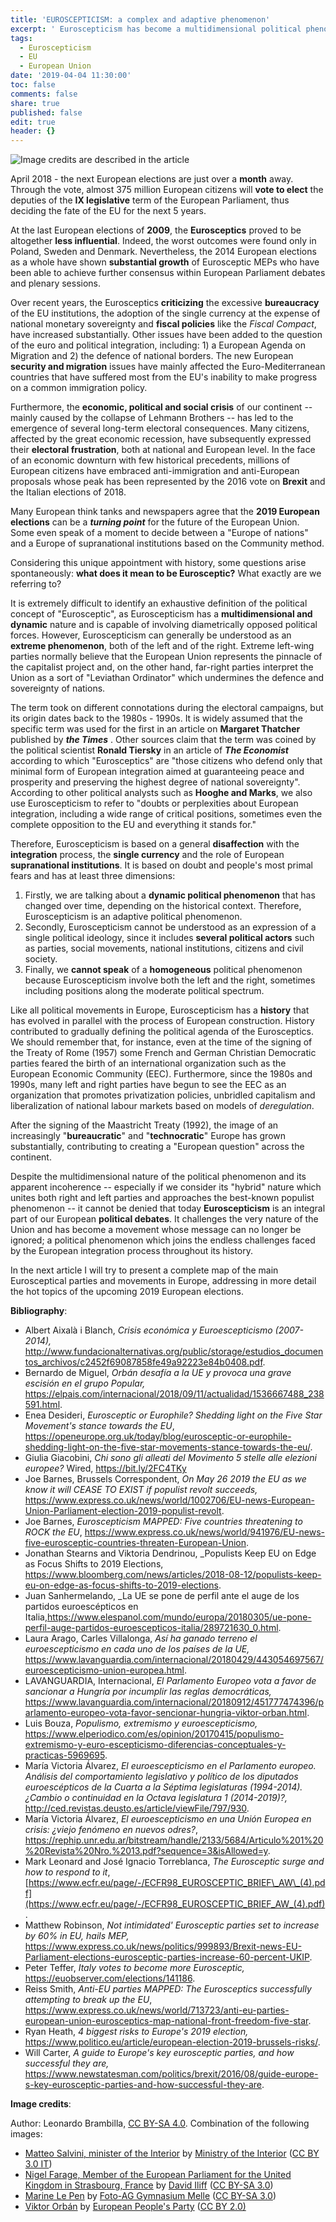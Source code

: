 ```yaml
---
title: 'EUROSCEPTICISM: a complex and adaptive phenomenon'
excerpt: ' Euroscepticism has become a multidimensional political phenomenon capable of influencing the EU political agenda. Its adaptive and dynamic nature is a historical challenge for the European integration process. In this article, the author will try to deepen the main political aspects of this political movement affecting millions of European citizens.'
tags:
  - Euroscepticism
  - EU
  - European Union
date: '2019-04-04 11:30:00'
toc: false
comments: false
share: true
published: false
edit: true
header: {}
---
```

![](/assets/images/euroscepticism_-a-complex-and-adaptive-phenomenon-1-.jpg "Image credits are described in the article")

April 2018 - the next European elections are just over a **month** away. Through the vote, almost 375 million European citizens will **vote to elect** the deputies of the **IX legislative** term of the European Parliament, thus deciding the fate of the EU for the next 5 years.

At the last European elections of **2009**, the **Eurosceptics** proved to be altogether **less influential**. Indeed, the worst outcomes were found only in Poland, Sweden and Denmark. Nevertheless, the 2014 European elections as a whole have shown **substantial growth** of Eurosceptic MEPs who have been able to achieve further consensus within European Parliament debates and plenary sessions.

Over recent years, the Eurosceptics **criticizing** the excessive **bureaucracy** of the EU institutions, the adoption of the single currency at the expense of national monetary sovereignty and **fiscal policies** like the _Fiscal Compact_, have increased substantially. Other issues have been added to the question of the euro and political integration, including: 1) a European Agenda on Migration and 2) the defence of national borders. The new European **security and migration** issues have mainly affected the Euro-Mediterranean countries that have suffered most from the EU's inability to make progress on a common immigration policy.

Furthermore, the **economic, political and social crisis** of our continent -- mainly caused by the collapse of Lehmann Brothers -- has led to the emergence of several long-term electoral consequences. Many citizens, affected by the great economic recession, have subsequently expressed their **electoral frustration**, both at national and European level. In the face of an economic downturn with few historical precedents, millions of European citizens have embraced anti-immigration and anti-European proposals whose peak has been represented by the 2016 vote on **Brexit** and the Italian elections of 2018.

Many European think tanks and newspapers agree that the **2019 European elections** can be a _**turning point**_ for the future of the European Union. Some even speak of a moment to decide between a "Europe of nations" and a Europe of supranational institutions based on the Community method.

Considering this unique appointment with history, some questions arise spontaneously: **what does it mean to be Eurosceptic?** What exactly are we referring to?

It is extremely difficult to identify an exhaustive definition of the political concept of "Eurosceptic", as Euroscepticism has a **multidimensional and dynamic** nature and is capable of involving diametrically opposed political forces. However, Euroscepticism can generally be understood as an **extreme phenomenon**, both of the left and of the right. Extreme left-wing parties normally believe that the European Union represents the pinnacle of the capitalist project and, on the other hand, far-right parties interpret the Union as a sort of "Leviathan Ordinator" which undermines the defence and sovereignty of nations.

The term took on different connotations during the electoral campaigns, but its origin dates back to the 1980s - 1990s. It is widely assumed that the specific term was used for the first in an article on **Margaret Thatcher** published by _**the Times**_ . Other sources claim that the term was coined by the political scientist **Ronald Tiersky** in an article of _**The Economist**_ according to which "Eurosceptics" are "those citizens who defend only that minimal form of European integration aimed at guaranteeing peace and prosperity and preserving the highest degree of national sovereignty". According to other political analysts such as **Hooghe and Marks**, we also use Euroscepticism to refer to "doubts or perplexities about European integration, including a wide range of critical positions, sometimes even the complete opposition to the EU and everything it stands for."

Therefore, Euroscepticism is based on a general **disaffection** with the **integration** process, the **single currency** and the role of European **supranational institutions**. It is based on doubt and people's most primal fears and has at least three dimensions:

1. Firstly, we are talking about a **dynamic political phenomenon** that has changed over time, depending on the historical context. Therefore, Euroscepticism is an adaptive political phenomenon.
2. Secondly, Euroscepticism cannot be understood as an expression of a single political ideology, since it includes **several political actors** such as parties, social movements, national institutions, citizens and civil society.
3. Finally, we **cannot speak** of a **homogeneous** political phenomenon because Euroscepticism involve both the left and the right, sometimes including positions along the moderate political spectrum.

Like all political movements in Europe, Euroscepticism has a **history** that has evolved in parallel with the process of European construction. History contributed to gradually defining the political agenda of the Eurosceptics. We should remember that, for instance, even at the time of the signing of the Treaty of Rome (1957) some French and German Christian Democratic parties feared the birth of an international organization such as the European Economic Community (EEC). Furthermore, since the 1980s and 1990s, many left and right parties have begun to see the EEC as an organization that promotes privatization policies, unbridled capitalism and liberalization of national labour markets based on models of _deregulation_.

After the signing of the Maastricht Treaty (1992), the image of an increasingly "**bureaucratic**" and "**technocratic**" Europe has grown substantially, contributing to creating a "European question" across the continent.

Despite the multidimensional nature of the political phenomenon and its apparent incoherence -- especially if we consider its "hybrid" nature which unites both right and left parties and approaches the best-known populist phenomenon -- it cannot be denied that today **Euroscepticism** is an integral part of our European **political debates**. It challenges the very nature of the Union and has become a movement whose message can no longer be ignored; a political phenomenon which joins the endless challenges faced by the European integration process throughout its history.

In the next article I will try to present a complete map of the main Eurosceptical parties and movements in Europe, addressing in more detail the hot topics of the upcoming 2019 European elections.

**Bibliography**:

* Albert Aixalà i Blanch, _Crisis económica y Euroescepticismo (2007-2014),_ <http://www.fundacionalternativas.org/public/storage/estudios_documentos_archivos/c2452f69087858fe49a92223e84b0408.pdf>.
* Bernardo de Miguel, _Orbán desafía a la UE y provoca una grave escisión en el grupo Popular,_ <https://elpais.com/internacional/2018/09/11/actualidad/1536667488_238591.html>.
* Enea Desideri, _Eurosceptic or Europhile? Shedding light on the Five Star Movement's stance towards the EU_, <https://openeurope.org.uk/today/blog/eurosceptic-or-europhile-shedding-light-on-the-five-star-movements-stance-towards-the-eu/>.
* Giulia Giacobini, _Chi sono gli alleati del Movimento 5 stelle alle elezioni europee?_ Wired, <https://bit.ly/2FC4TKy>
* Joe Barnes, Brussels Correspondent, _On May 26 2019 the EU as we know it will CEASE TO EXIST ­if populist revolt succeeds,_ <https://www.express.co.uk/news/world/1002706/EU-news-European-Union-Parliament-election-2019-populist-revolt>.
* Joe Barnes, _Euroscepticism MAPPED: Five countries threatening to ROCK the EU_, <https://www.express.co.uk/news/world/941976/EU-news-five-eurosceptic-countries-threaten-European-Union>.
* Jonathan Stearns and Viktoria Dendrinou, _Populists Keep EU on Edge as Focus Shifts to 2019 Elections, <https://www.bloomberg.com/news/articles/2018-08-12/populists-keep-eu-on-edge-as-focus-shifts-to-2019-elections>. 
* Juan Sanhermelando, _La UE se pone de perfil ante el auge de los partidos euroescépticos en Italia,<https://www.elespanol.com/mundo/europa/20180305/ue-pone-perfil-auge-partidos-euroescepticos-italia/289721630_0.html>.
* Laura Arago, Carles Villalonga, _Así ha ganado terreno el euroescepticismo en cada uno de los países de la UE,_ <https://www.lavanguardia.com/internacional/20180429/443054697567/euroescepticismo-union-europea.html>.
* LAVANGUARDIA, Internacional, _El Parlamento Europeo vota a favor de sancionar a Hungría por incumplir las reglas democráticas,_ <https://www.lavanguardia.com/internacional/20180912/451777474396/parlamento-europeo-vota-favor-sencionar-hungria-viktor-orban.html>.
* Luis Bouza, _Populismo, extremismo y euroescepticismo,_ <https://www.elperiodico.com/es/opinion/20170415/populismo-extremismo-y-euro-escepticismo-diferencias-conceptuales-y-practicas-5969695>. 
* María Victoria Álvarez, _El euroescepticismo en el Parlamento europeo. Análisis del comportamiento legislativo y político de los diputados euroescépticos de la Cuarta a la Séptima legislaturas (1994-2014). ¿Cambio o continuidad en la Octava legislatura 1 (2014-2019)?,_ <http://ced.revistas.deusto.es/article/viewFile/797/930>. 
* María Victoria Álvarez, _El euroescepticismo en una Unión Europea en crisis: ¿viejo fenómeno en nuevos odres?_, <https://rephip.unr.edu.ar/bitstream/handle/2133/5684/Articulo%201%20%20Revista%20Nro.%2013.pdf?sequence=3&isAllowed=y>.
* Mark Leonard and José Ignacio Torreblanca, _The Eurosceptic surge and how to respond to it_, [https://www.ecfr.eu/page/-/ECFR98_EUROSCEPTIC_BRIEF\_AW\_(4).pdf](https://www.ecfr.eu/page/-/ECFR98_EUROSCEPTIC_BRIEF_AW_(4).pdf).
* Matthew Robinson, _Not intimidated' Eurosceptic parties set to increase by 60% in EU, hails MEP,_ <https://www.express.co.uk/news/politics/999893/Brexit-news-EU-Parliament-elections-eurosceptic-parties-increase-60-percent-UKIP>.
* Peter Teffer, _Italy votes to become more Eurosceptic,_ <https://euobserver.com/elections/141186>.
* Reiss Smith, _Anti-EU parties MAPPED: The Eurosceptics successfully attempting to break up the EU_, <https://www.express.co.uk/news/world/713723/anti-eu-parties-european-union-eurosceptics-map-national-front-freedom-five-star>.
* Ryan Heath, _4 biggest risks to Europe's 2019 election,_ <https://www.politico.eu/article/european-election-2019-brussels-risks/>.
* Will Carter, _A guide to Europe's key eurosceptic parties, and how successful they are,_ <https://www.newstatesman.com/politics/brexit/2016/08/guide-europe-s-key-eurosceptic-parties-and-how-successful-they-are>.

**Image credits**:

Author: Leonardo Brambilla, [CC BY-SA 4.0](https://creativecommons.org/licenses/by-sa/4.0/). Combination of the following images:

* [Matteo Salvini, minister of the Interior](https://commons.wikimedia.org/wiki/File:Matteo_Salvini_Viminale_crop.jpg) by [Ministry of the Interior](http://www.interno.gov.it/it/ministero/matteo-salvini) ([CC BY 3.0 IT](https://creativecommons.org/licenses/by/3.0/it/))
* [Nigel Farage, Member of the European Parliament for the United Kingdom in Strasbourg, France](https://it.m.wikipedia.org/wiki/File:Nigel_Farage_MEP_1,_Strasbourg_-_Diliff.jpg) by [David Iliff](https://commons.wikimedia.org/wiki/User:Diliff) ([CC BY-SA 3.0](https://creativecommons.org/licenses/by-sa/3.0/))
* [Marine Le Pen](https://commons.wikimedia.org/wiki/File:Le_Pen,_Marine-9586.jpg) by [Foto-AG Gymnasium Melle](https://commons.wikimedia.org/wiki/User:Foto-AG_Gymnasium_Melle) ([CC BY-SA 3.0](https://creativecommons.org/licenses/by-sa/3.0/))
* [Viktor Orbán](https://www.flickr.com/photos/eppofficial/13581867193) by [European People's Party](https://www.flickr.com/photos/eppofficial/) ([CC BY 2.0)](https://creativecommons.org/licenses/by/2.0/)
